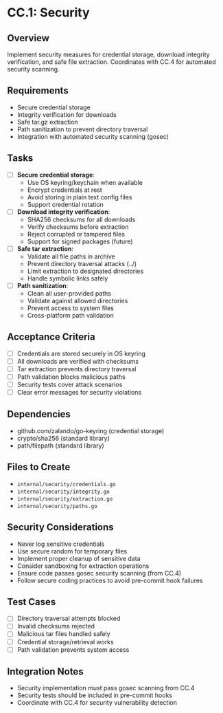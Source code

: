 # CC.1: Security

## Overview
Implement security measures for credential storage, download integrity verification, and safe file extraction. Coordinates with CC.4 for automated security scanning.

## Requirements
- Secure credential storage
- Integrity verification for downloads
- Safe tar.gz extraction
- Path sanitization to prevent directory traversal
- Integration with automated security scanning (gosec)

## Tasks
- [ ] **Secure credential storage**:
  - Use OS keyring/keychain when available
  - Encrypt credentials at rest
  - Avoid storing in plain text config files
  - Support credential rotation
- [ ] **Download integrity verification**:
  - SHA256 checksums for all downloads
  - Verify checksums before extraction
  - Reject corrupted or tampered files
  - Support for signed packages (future)
- [ ] **Safe tar extraction**:
  - Validate all file paths in archive
  - Prevent directory traversal attacks (../)
  - Limit extraction to designated directories
  - Handle symbolic links safely
- [ ] **Path sanitization**:
  - Clean all user-provided paths
  - Validate against allowed directories
  - Prevent access to system files
  - Cross-platform path validation

## Acceptance Criteria
- [ ] Credentials are stored securely in OS keyring
- [ ] All downloads are verified with checksums
- [ ] Tar extraction prevents directory traversal
- [ ] Path validation blocks malicious paths
- [ ] Security tests cover attack scenarios
- [ ] Clear error messages for security violations

## Dependencies
- github.com/zalando/go-keyring (credential storage)
- crypto/sha256 (standard library)
- path/filepath (standard library)

## Files to Create
- `internal/security/credentials.go`
- `internal/security/integrity.go`
- `internal/security/extraction.go`
- `internal/security/paths.go`

## Security Considerations
- Never log sensitive credentials
- Use secure random for temporary files
- Implement proper cleanup of sensitive data
- Consider sandboxing for extraction operations
- Ensure code passes gosec security scanning (from CC.4)
- Follow secure coding practices to avoid pre-commit hook failures

## Test Cases
- [ ] Directory traversal attempts blocked
- [ ] Invalid checksums rejected
- [ ] Malicious tar files handled safely
- [ ] Credential storage/retrieval works
- [ ] Path validation prevents system access

## Integration Notes
- Security implementation must pass gosec scanning from CC.4
- Security tests should be included in pre-commit hooks
- Coordinate with CC.4 for security vulnerability detection
